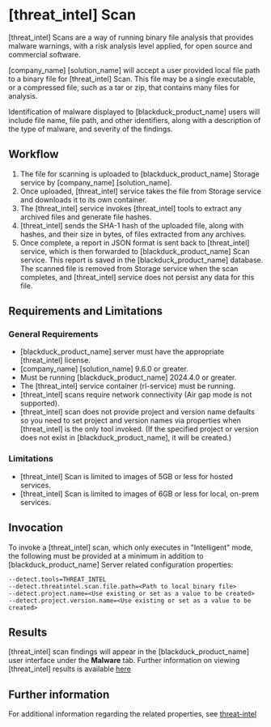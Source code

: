 # [threat_intel] Scan

[threat_intel] Scans are a way of running binary file analysis that provides malware warnings, with a risk analysis level applied, for open source and commercial software.

[company_name] [solution_name] will accept a user provided local file path to a binary file for [threat_intel] Scan. This file may be a single executable, or a compressed file, such as a tar or zip, that contains many files for analysis.

Identification of malware displayed to [blackduck_product_name] users will include file name, file path, and other identifiers, along with a description of the type of malware, and severity of the findings.

## Workflow

1. The file for scanning is uploaded to [blackduck_product_name] Storage service by [company_name] [solution_name].   
1. Once uploaded, [threat_intel] service takes the file from Storage service and downloads it to its own container.   
1. The [threat_intel] service invokes [threat_intel] tools to extract any archived files and generate file hashes.   
1. [threat_intel] sends the SHA-1 hash of the uploaded file, along with hashes, and their size in bytes, of files extracted from any archives.
1. Once complete, a report in JSON format is sent back to [threat_intel] service, which is then forwarded to [blackduck_product_name] Scan service. This report is saved in the [blackduck_product_name] database.   
<note type="note">The scanned file is removed from Storage service when the scan completes, and [threat_intel] service does not persist any data for this file.</note>

## Requirements and Limitations

### General Requirements
 * [blackduck_product_name] server must have the appropriate [threat_intel] license.
 * [company_name] [solution_name] 9.6.0 or greater.
 * Must be running [blackduck_product_name] 2024.4.0 or greater.
 * The [threat_intel] service container (rl-service) must be running.
 * [threat_intel] scans require network connectivity (Air gap mode is not supported).
 * [threat_intel] scan does not provide project and version name defaults so you need to set project and version names via properties when [threat_intel] is the only tool invoked. (If the specified project or version does not exist in [blackduck_product_name], it will be created.)
 
### Limitations
 * [threat_intel] Scan is limited to images of 5GB or less for hosted services.
 * [threat_intel] Scan is limited to images of 6GB or less for local, on-prem services.
 
## Invocation
To invoke a [threat_intel] scan, which only executes in "Intelligent" mode, the following must be provided at a minimum in addition to [blackduck_product_name] Server related configuration properties:   
 ```
--detect.tools=THREAT_INTEL
--detect.threatintel.scan.file.path=<Path to local binary file>
--detect.project.name=<Use existing or set as a value to be created>
--detect.project.version.name=<Use existing or set as a value to be created>
```
 
## Results

[threat_intel] scan findings will appear in the [blackduck_product_name] user interface under the **Malware** tab. Further information on viewing [threat_intel] results is available [here](https://sig-product-docs.synopsys.com/bundle/bd-hub/page/ComponentDiscovery/aboutReversinglabsScanning.html)

## Further information
For additional information regarding the related properties, see [threat-intel](../properties/configuration/threat-intel.md)

